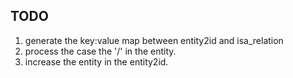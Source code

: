 ## TODO
1. generate the key:value map between entity2id and isa_relation
2. process the case the '/' in the entity.
3. increase the entity in the entity2id.
